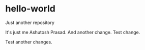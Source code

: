 # hello-world
Just another repository

It's just me Ashutosh Prasad.
And another change.
Test change.

Test another changes.